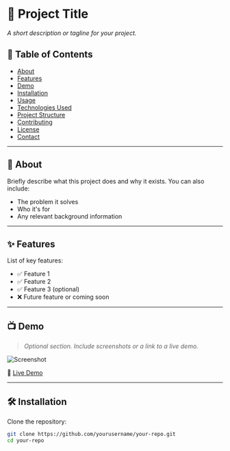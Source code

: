 # 📘 Project Title

_A short description or tagline for your project._

## 📂 Table of Contents

- [About](#about)
- [Features](#features)
- [Demo](#demo)
- [Installation](#installation)
- [Usage](#usage)
- [Technologies Used](#technologies-used)
- [Project Structure](#project-structure)
- [Contributing](#contributing)
- [License](#license)
- [Contact](#contact)

---

## 📖 About

Briefly describe what this project does and why it exists. You can also include:
- The problem it solves
- Who it's for
- Any relevant background information

---

## ✨ Features

List of key features:
- ✅ Feature 1
- ✅ Feature 2
- ✅ Feature 3 (optional)
- ❌ Future feature or coming soon

---

## 📺 Demo

> _Optional section. Include screenshots or a link to a live demo._

![Screenshot](link-to-screenshot.png)

🔗 [Live Demo](https://your-demo-link.com)

---

## 🛠️ Installation

Clone the repository:

```bash
git clone https://github.com/yourusername/your-repo.git
cd your-repo

